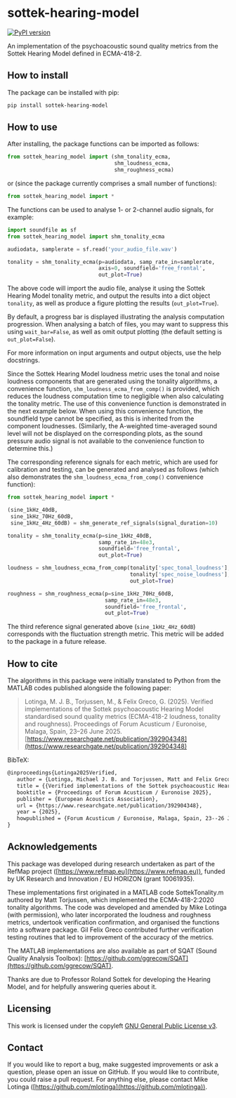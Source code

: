 # sottek-hearing-model
[![PyPI version](https://img.shields.io/pypi/v/sottek-hearing-model.svg)](https://pypi.org/project/sottek-hearing-model)

An implementation of the psychoacoustic sound quality metrics from the Sottek Hearing Model defined in ECMA-418-2.

## How to install
The package can be installed with pip:

```bash
pip install sottek-hearing-model
```

## How to use
After installing, the package functions can be imported as follows:

```python
from sottek_hearing_model import (shm_tonality_ecma,
                                  shm_loudness_ecma,
                                  shm_roughness_ecma)
```

or (since the package currently comprises a small number of functions):

```python
from sottek_hearing_model import *
```

The functions can be used to analyse 1- or 2-channel audio signals, for example:

```python
import soundfile as sf
from sottek_hearing_model import shm_tonality_ecma

audiodata, samplerate = sf.read('your_audio_file.wav')

tonality = shm_tonality_ecma(p=audiodata, samp_rate_in=samplerate,
                             axis=0, soundfield='free_frontal',
                             out_plot=True)
```

The above code will import the audio file, analyse it using the Sottek Hearing Model tonality metric, and output the results into a dict object `tonality`, as well as produce a figure plotting the results (`out_plot=True`).

By default, a progress bar is displayed illustrating the analysis computation progression. When analysing a batch of files, you may want to suppress this using `wait_bar=False`, as well as omit output plotting (the default setting is `out_plot=False`).

For more information on input arguments and output objects, use the help docstrings.

Since the Sottek Hearing Model loudness metric uses the tonal and noise loudness components that are generated using the tonality algorithms, a convenience function, `shm_loudness_ecma_from_comp()` is provided, which reduces the loudness computation time to negligible when also calculating the tonality metric. The use of this convenience function is demonstrated in the next example below. When using this convenience function, the soundfield type cannot be specified, as this is inherited from the component loudnesses. (Similarly, the A-weighted time-averaged sound level will not be displayed on the corresponding plots, as the sound pressure audio signal is not available to the convenience function to determine this.)

The corresponding reference signals for each metric, which are used for calibration and testing, can be generated and analysed as follows (which also demonstrates the `shm_loudness_ecma_from_comp()` convenience function):

```python
from sottek_hearing_model import *

(sine_1kHz_40dB,
 sine_1kHz_70Hz_60dB,
 sine_1kHz_4Hz_60dB) = shm_generate_ref_signals(signal_duration=10)

tonality = shm_tonality_ecma(p=sine_1kHz_40dB,
                             samp_rate_in=48e3,
                             soundfield='free_frontal',
                             out_plot=True)

loudness = shm_loudness_ecma_from_comp(tonality['spec_tonal_loudness'],
                                       tonality['spec_noise_loudness'],
                                       out_plot=True)

roughness = shm_roughness_ecma(p=sine_1kHz_70Hz_60dB,
                               samp_rate_in=48e3,
                               soundfield='free_frontal',
                               out_plot=True)
```

The third reference signal generated above (`sine_1kHz_4Hz_60dB`) corresponds with the fluctuation strength metric. This metric will be added to the package in a future release.

## How to cite
The algorithms in this package were initially translated to Python from the MATLAB codes published alongside the following paper: 

> Lotinga, M. J. B., Torjussen, M., & Felix Greco, G. (2025). Verified implementations of the Sottek psychoacoustic Hearing Model standardised sound quality metrics (ECMA-418-2 loudness, tonality and roughness). Proceedings of Forum Acusticum / Euronoise, Malaga, Spain, 23–26 June 2025. [https://www.researchgate.net/publication/392904348](https://www.researchgate.net/publication/392904348)



BibTeX:
```tex
@inproceedings{Lotinga2025Verified,
   author = {Lotinga, Michael J. B. and Torjussen, Matt and Felix Greco, G.},
   title = {{Verified implementations of the Sottek psychoacoustic Hearing Model standardised sound quality metrics (ECMA-418-2 loudness, tonality and roughness)}},
   booktitle = {Proceedings of Forum Acusticum / Euronoise 2025},
   publisher = {European Acoustics Association},
   url = {https://www.researchgate.net/publication/392904348},
   year = {2025},
   howpublished = {Forum Acusticum / Euronoise, Malaga, Spain, 23--26 June 2025}
}
```

<!---
Bibtex:
```
@inproceedings{Lotinga2025Verified,
   author = {Lotinga, Michael J. B. and Torjussen, Matt and Felix Greco, G.},
   title = {Verified implementations of the Sottek psychoacoustic Hearing Model standardised sound quality metrics (ECMA-418-2 loudness, tonality and roughness)},
   booktitle = {Proceedings of Forum Acusticum 2025},
   publisher = {European Acoustics Association},
   url = {https://www.researchgate.net/publication/392904348},
   year = {2025},
   howpublished = {Forum Acusticum / Euronoise, Malaga, Spain, 23–26 June 2025}
}
```
--->

## Acknowledgements
This package was developed during research undertaken as part of the RefMap project ([https://www.refmap.eu](https://www.refmap.eu)), funded by UK Research and Innovation / EU HORIZON (grant 10061935).

These implementations first originated in a MATLAB code SottekTonality.m authored by Matt Torjussen, which implemented the ECMA-418-2:2020 tonality algorithms. The code was developed and amended by Mike Lotinga (with permission), who later incorporated the loudness and roughness metrics, undertook verification confirmation, and organised the functions into a software package. Gil Felix Greco contributed further verification testing routines that led to improvement of the accuracy of the metrics.

The MATLAB implementations are also available as part of SQAT (Sound Quality Analysis Toolbox): [https://github.com/ggrecow/SQAT](https://github.com/ggrecow/SQAT).

Thanks are due to Professor Roland Sottek for developing the Hearing Model, and for helpfully answering queries about it. 

## Licensing
This work is licensed under the copyleft [GNU General Public License v3](https://www.gnu.org/licenses/gpl-3.0.en.html).

## Contact
If you would like to report a bug, make suggested improvements or ask a question, please open an issue on GitHub. If you would like to contribute, you could raise a pull request. For anything else, please contact Mike Lotinga ([https://github.com/mlotinga](https://github.com/mlotinga)).
